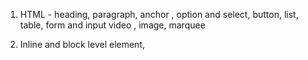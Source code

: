 1. HTML -
   heading, paragraph, anchor , option and select, button, list, table, form and input video , image, marquee

2. Inline and block level element,
